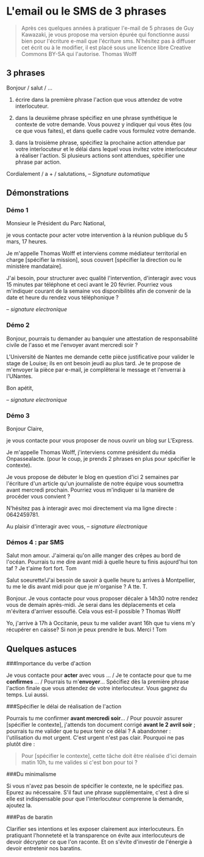# L'email ou le SMS de 3 phrases

> Après ces quelques années à pratiquer l'e-mail de 5 phrases de Guy Kawazaki, je vous propose ma version épurée qui fonctionne aussi bien pour l'écriture e-mail que l'écriture sms. N'hésitez pas à diffuser cet écrit ou à le modifier, il est placé sous une licence libre Creative Commons BY-SA qui l'autorise. Thomas Wolff

## 3 phrases

Bonjour / salut / … 
1. écrire dans la première phrase l'action que vous attendez de votre interlocuteur.

2. dans la deuxième phrase spécifiez en une phrase synthétique le contexte de votre demande. Vous pouvez y indiquer qui vous êtes (ou ce que vous faites), et dans quelle cadre vous formulez votre demande.

3. dans la troisième phrase, spécifiez la prochaine action attendue par votre interlocuteur et le délai dans lequel vous invitez votre interlocuteur à réaliser l'action. Si plusieurs actions sont attendues, spécifier une phrase par action. 

Cordialement / a + / salutations, 
–
*Signature automatique*

## Démonstrations

### Démo 1

Monsieur le Président du Parc National, 

je vous contacte pour acter votre intervention à la réunion publique du 5 mars, 17 heures. 

Je m'appelle Thomas Wolff et interviens comme médiateur territorial en charge [spécifier la mission], sous couvert [spécifier la direction ou le ministère mandataire]. 

J'ai besoin, pour structurer avec qualité l'intervention, d'interagir avec vous 15 minutes par téléphone et ceci avant le 20 février. Pourriez vous m'indiquer courant de la semaine vos disponibilités afin de convenir de la date et heure du rendez vous téléphonique ? 

–
*signature electronique*

### Démo  2 

Bonjour, 
pourrais tu demander au banquier une attestation de responsabilité civile de l'asso et me l'envoyer avant mercredi soir ? 

L'Université de Nantes me demande cette pièce justificative pour valider le stage de Louise; ils en ont besoin jeudi au plus tard. 
Je te propose de m'envoyer la pièce par e-mail, je complêterai le message et l'enverrai à l'UNantes. 

Bon apétit,

–
*signature electronique*

### Démo 3

Bonjour Claire,

je vous contacte pour vous proposer de nous ouvrir un blog sur L'Express. 

Je m'appelle Thomas Wolff, j'interviens comme président du média Onpassealacte. (pour le coup, je prends 2 phrases en plus pour spécifier le contexte). 

Je vous propose de débuter le blog en question d'ici 2 semaines par l'écriture d'un article qu'un journaliste de notre équipe vous soumettra avant mercredi prochain. Pourriez vous m'indiquer si la manière de procéder vous convient ? 

N'hésitez pas à interagir avec moi directement via ma ligne directe : 0642459781. 

Au plaisir d'interagir avec vous,
–
*signature électronique*

### Démos 4 : par SMS

Salut mon amour. J'aimerai qu'on aille manger des crêpes au bord de l'océan. Pourrais tu me dire avant midi à quelle heure tu finis aujourd'hui ton taf ? Je t'aime fort fort. Tom

Salut soeurette!J'ai besoin de savoir à quelle heure tu arrives à Montpellier, tu me le dis avant midi pour que je m'organise ? A tte. T. 

Bonjour. Je vous contacte pour vous proposer décaler à 14h30 notre rendez vous de demain après-midi. Je serai dans les déplacements et cela m'évitera d'arriver essouflé. Cela vous est-il possible ? Thomas Wolff

Yo, j'arrive à 17h à Occitanie, peux tu me valider avant 16h que tu viens m'y récupérer en caisse? Si non je peux prendre le bus. Merci ! Tom

## Quelques astuces

###Importance du verbe d'action

Je vous contacte pour **acter** avec vous … / Je te contacte pour que tu me **confirmes** … / Pourrais tu m'**envoyer**… 
Spécifiez dès la première phrase l'action finale que vous attendez de votre interlocuteur. Vous gagnez du temps. Lui aussi. 

###Spécifier le délai de réalisation de l'action

Pourrais tu me confirmer **avant mercredi soir**… / Pour pouvoir assurer [spécifier le contexte], j'attends ton document corrigé **avant le 2 avril soir** ; pourrais tu me valider que tu peux tenir ce délai ? 
A abandonner : l'utilisation du mot urgent. C'est urgent n'est pas clair. Pourquoi ne pas plutôt dire :

> Pour [spécifier le contexte], cette tâche doit être réalisée d'ici demain matin 10h, tu me valides si c'est bon pour toi ? 

###Du minimalisme

Si vous n'avez pas besoin de spécifier le contexte, ne le spécifiez pas. Epurez au nécessaire. S'il faut une phrase supplémentaire, c'est à dire si elle est indispensable pour que l'interlocuteur comprenne la demande, ajoutez la. 

###Pas de baratin

Clarifier ses intentions et les exposer clairement aux interlocuteurs. En pratiquant l'honneteté et la transparence on évite aux interlocuteurs de devoir décrypter ce que l'on raconte. Et on s'évite d'investir de l'énergie à devoir entretenir nos baratins. 
